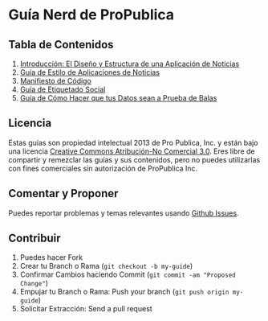 # Guía Nerd de ProPublica

## Tabla de Contenidos

1. [Introducción: El Diseño y Estructura de una Aplicación de Noticias](design-structure.md)
2. [Guía de Estilo de Aplicaciones de Noticias](news-apps.md)
3. [Manifiesto de Código](coding-manifesto.md)
4. [Guía de Etiquetado Social](social-tags.html)
5. [Guía de Cómo Hacer que tus Datos sean a Prueba de Balas](data-bulletproofing.md)

## Licencia

Estas guías son propiedad intelectual 2013 de Pro Publica, Inc. y están bajo una licencia [Creative Commons Atribución-No Comercial 3.0](http://creativecommons.org/licenses/by-nc/3.0/deed.es). Eres libre de compartir y remezclar las guías y sus contenidos, pero no puedes utilizarlas con fines comerciales sin autorización de ProPublica Inc. 

## Comentar y Proponer 

Puedes reportar problemas y temas relevantes usando [Github Issues](https://github.com/propublica/guides/issues).

## Contribuir

1. Puedes hacer Fork
2. Crear tu Branch o Rama (`git checkout -b my-guide`)
3. Confirmar Cambios haciendo Commit (`git commit -am "Proposed Change"`)
4. Empujar tu Branch o Rama: Push your branch (`git push origin my-guide`)
5. Solicitar Extracción: Send a pull request
